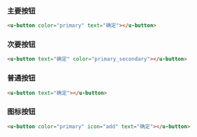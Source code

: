 ### 主要按钮

``` html
<u-button color="primary" text="确定"></u-button>
```

### 次要按钮

``` html
<u-button text="确定" color="primary_secondary"></u-button>
```

### 普通按钮

``` html
<u-button text="确定"></u-button>
```

### 图标按钮

``` html
<u-button color="primary" icon="add" text="确定"></u-button>
```
